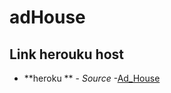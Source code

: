 # adHouse

## Link herouku host
* **heroku ** - *Source* -[Ad_House](https://calm-castle-58944.herokuapp.com/#/)

